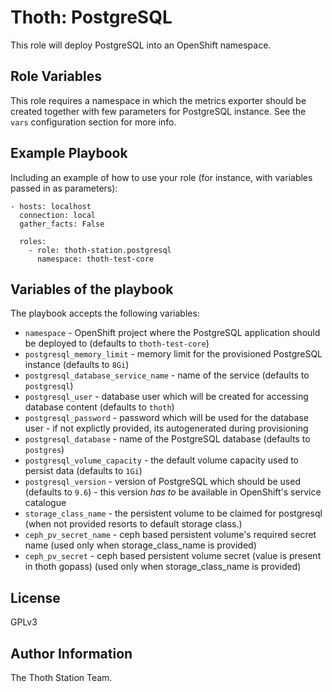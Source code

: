 Thoth: PostgreSQL
=================

This role will deploy PostgreSQL into an OpenShift namespace.

Role Variables
--------------

This role requires a namespace in which the metrics exporter should be created together with few parameters for PostgreSQL instance. See the ``vars`` configuration section for more info.


Example Playbook
----------------

Including an example of how to use your role (for instance, with variables passed in as parameters):

    - hosts: localhost
      connection: local
      gather_facts: False

      roles:
        - role: thoth-station.postgresql
          namespace: thoth-test-core

Variables of the playbook
-------------------------

The playbook accepts the following variables:


* `namespace` - OpenShift project where the PostgreSQL application should be deployed to (defaults to `thoth-test-core`)
* `postgresql_memory_limit` - memory limit for the provisioned PostgreSQL instance (defaults to `8Gi`)
* `postgresql_database_service_name` - name of the service (defaults to `postgresql`)
* `postgresql_user` - database user which will be created for accessing database content (defaults to `thoth`)
* `postgresql_password` - password which will be used for the database user - if not explictly provided, its autogenerated during provisioning
* `postgresql_database` - name of the PostgreSQL database (defaults to `postgres`)
* `postgresql_volume_capacity` - the default volume capacity used to persist data (defaults to `1Gi`)
* `postgresql_version` - version of PostgreSQL which should be used (defaults to `9.6`) - this version *has to* be available in OpenShift's service catalogue
* `storage_class_name` - the persistent volume to be claimed for postgresql (when not provided resorts to default storage class.)
* `ceph_pv_secret_name` - ceph based persistent volume's required secret name (used only when storage_class_name is provided)
* `ceph_pv_secret` - ceph based persistent volume secret (value is present in thoth gopass) (used only when storage_class_name is provided)

License
-------

GPLv3

Author Information
------------------

The Thoth Station Team.
